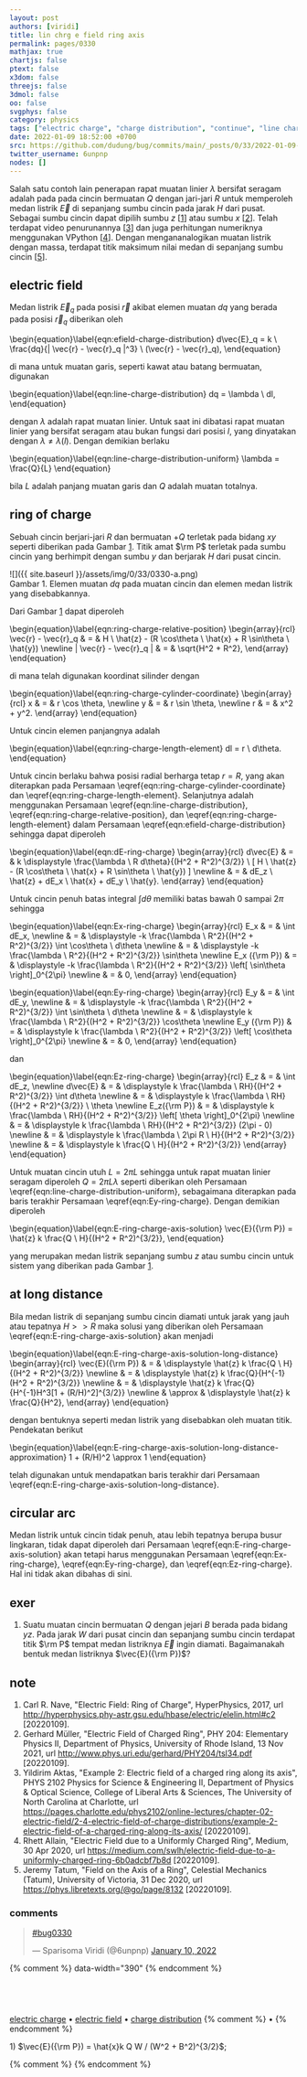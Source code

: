 ```yaml
---
layout: post
authors: [viridi]
title: lin chrg e field ring axis
permalink: pages/0330
mathjax: true
chartjs: false
ptext: false
x3dom: false
threejs: false
3dmol: false
oo: false
svgphys: false
category: physics
tags: ["electric charge", "charge distribution", "continue", "line charge", "electric field", "ring", "axis", "center"]
date: 2022-01-09 18:52:00 +0700
src: https://github.com/dudung/bug/commits/main/_posts/0/33/2022-01-09-lin-chrg-e-field-ring-axis.md
twitter_username: 6unpnp
nodes: []
---
```

Salah satu contoh lain penerapan rapat muatan linier $\lambda$ bersifat seragam adalah pada pada cincin bermuatan $Q$ dengan jari-jari $R$ untuk memperoleh medan listrik $\vec{E}$ di sepanjang sumbu cincin pada jarak $H$ dari pusat. Sebagai sumbu cincin dapat dipilih sumbu $z$ [[1](#r01)] atau sumbu $x$ [[2](#r02)]. Telah terdapat video penurunannya [[3](#r03)] dan juga perhitungan numeriknya menggunakan VPython [[4](#r04)]. Dengan mengananalogikan muatan listrik dengan massa, terdapat titik maksimum nilai medan di sepanjang sumbu cincin [[5](#r05)].


## electric field
Medan listrik $\vec{E}_q$ pada posisi $\vec{r}$ akibat elemen muatan $dq$ yang berada pada posisi $\vec{r}_q$ diberikan oleh

\begin{equation}\label{eqn:efield-charge-distribution}
d\vec{E}_q = k \ \frac{dq}{| \vec{r} - \vec{r}_q  |^3} \ (\vec{r} - \vec{r}_q),
\end{equation}

di mana untuk muatan garis, seperti kawat atau batang bermuatan, digunakan

\begin{equation}\label{eqn:line-charge-distribution}
dq = \lambda \ dl,
\end{equation}

dengan $\lambda$ adalah rapat muatan linier. Untuk saat ini dibatasi rapat muatan linier yang bersifat seragam atau bukan fungsi dari posisi $l$, yang dinyatakan dengan $\lambda \ne \lambda(l)$. Dengan demikian berlaku

\begin{equation}\label{eqn:line-charge-distribution-uniform}
\lambda = \frac{Q}{L}
\end{equation}

bila $L$ adalah panjang muatan garis dan $Q$ adalah muatan totalnya.


## ring of charge
Sebuah cincin berjari-jari $R$ dan bermuatan $+Q$ terletak pada bidang $xy$ seperti diberikan pada Gambar [1](#fig1). Titik amat $\rm P$ terletak pada sumbu cincin yang berhimpit dengan sumbu $y$ dan berjarak $H$ dari pusat cincin.


![]({{ site.baseurl }}/assets/img/0/33/0330-a.png) \
Gambar <a name='fig1'>1</a>. Elemen muatan $dq$ pada muatan cincin dan elemen medan listrik yang disebabkannya.

Dari Gambar [1](#fig1) dapat diperoleh

\begin{equation}\label{eqn:ring-charge-relative-position}
\begin{array}{rcl}
\vec{r} - \vec{r}_q & = & H \ \hat{z} - (R \cos\theta \ \hat{x} + R \sin\theta \ \hat{y}) \newline
| \vec{r} - \vec{r}_q | & = & \sqrt{H^2 + R^2},
\end{array}
\end{equation}

di mana telah digunakan koordinat silinder dengan

\begin{equation}\label{eqn:ring-charge-cylinder-coordinate}
\begin{array}{rcl}
x & = & r \cos \theta, \newline
y & = & r \sin \theta, \newline
r & = & x^2 + y^2.
\end{array}
\end{equation}

Untuk cincin elemen panjangnya adalah

\begin{equation}\label{eqn:ring-charge-length-element}
dl = r \ d\theta.
\end{equation}

Untuk cincin berlaku bahwa posisi radial berharga tetap $r = R$, yang akan diterapkan pada Persamaan \eqref{eqn:ring-charge-cylinder-coordinate} dan \eqref{eqn:ring-charge-length-element}. Selanjutnya adalah menggunakan Persamaan \eqref{eqn:line-charge-distribution}, \eqref{eqn:ring-charge-relative-position}, dan \eqref{eqn:ring-charge-length-element} dalam Persamaan \eqref{eqn:efield-charge-distribution} sehingga dapat diperoleh

\begin{equation}\label{eqn:dE-ring-charge}
\begin{array}{rcl}
d\vec{E} & = & k \displaystyle \frac{\lambda \ R d\theta}{(H^2 + R^2)^{3/2}} \ [ H \ \hat{z} - (R \cos\theta \ \hat{x} + R \sin\theta \ \hat{y}) ] \newline
& = & dE_z \ \hat{z} +  dE_x \ \hat{x} + dE_y \ \hat{y}.
\end{array}
\end{equation}

Untuk cincin penuh batas integral $\int d\theta$ memiliki batas bawah $0$ sampai $2\pi$ sehingga

\begin{equation}\label{eqn:Ex-ring-charge}
\begin{array}{rcl}
E_x & = & \int dE_x, \newline
& = & \displaystyle -k \frac{\lambda \ R^2}{(H^2 + R^2)^{3/2}} \int \cos\theta \ d\theta \newline
& = & \displaystyle -k \frac{\lambda \ R^2}{(H^2 + R^2)^{3/2}} \sin\theta \newline
E_x ({\rm P}) & = & \displaystyle -k \frac{\lambda \ R^2}{(H^2 + R^2)^{3/2}} \left[ \sin\theta \right]_0^{2\pi} \newline
& = & 0,
\end{array}
\end{equation}

\begin{equation}\label{eqn:Ey-ring-charge}
\begin{array}{rcl}
E_y & = & \int dE_y, \newline
& = & \displaystyle -k \frac{\lambda \ R^2}{(H^2 + R^2)^{3/2}} \int \sin\theta \ d\theta \newline
& = & \displaystyle k \frac{\lambda \ R^2}{(H^2 + R^2)^{3/2}} \cos\theta \newline
E_y ({\rm P}) & = & \displaystyle k \frac{\lambda \ R^2}{(H^2 + R^2)^{3/2}} \left[ \cos\theta \right]_0^{2\pi} \newline
& = & 0,
\end{array}
\end{equation}

dan

\begin{equation}\label{eqn:Ez-ring-charge}
\begin{array}{rcl}
E_z & = & \int dE_z, \newline
d\vec{E} & = & \displaystyle k \frac{\lambda \ RH}{(H^2 + R^2)^{3/2}} \int d\theta \newline
& = & \displaystyle k \frac{\lambda \ RH}{(H^2 + R^2)^{3/2}} \ \theta \newline
E_z({\rm P}) & = & \displaystyle k \frac{\lambda \ RH}{(H^2 + R^2)^{3/2}} \left[ \theta \right]_0^{2\pi} \newline
& = & \displaystyle k \frac{\lambda \ RH}{(H^2 + R^2)^{3/2}} (2\pi - 0) \newline
& = & \displaystyle k \frac{\lambda \ 2\pi R \ H}{(H^2 + R^2)^{3/2}} \newline
& = & \displaystyle k \frac{Q \ H}{(H^2 + R^2)^{3/2}}
\end{array}
\end{equation}

Untuk muatan cincin utuh $L = 2\pi L$ sehingga untuk rapat muatan linier seragam diperoleh $Q = 2\pi L \lambda$ seperti diberikan oleh Persamaan \eqref{eqn:line-charge-distribution-uniform}, sebagaimana diterapkan pada baris terakhir Persamaan \eqref{eqn:Ey-ring-charge}. Dengan demikian diperoleh

\begin{equation}\label{eqn:E-ring-charge-axis-solution}
\vec{E}({\rm P}) = \hat{z} k \frac{Q \ H}{(H^2 + R^2)^{3/2}},
\end{equation}

yang merupakan medan listrik sepanjang sumbu $z$ atau sumbu cincin untuk sistem yang diberikan pada Gambar [1](#fig1).


## at long distance
Bila medan listrik di sepanjang sumbu cincin diamati untuk jarak yang jauh atau tepatnya $H > > R$ maka solusi yang diberikan oleh Persamaan \eqref{eqn:E-ring-charge-axis-solution} akan menjadi

\begin{equation}\label{eqn:E-ring-charge-axis-solution-long-distance}
\begin{array}{rcl}
\vec{E}({\rm P}) & = & \displaystyle \hat{z} k \frac{Q \ H}{(H^2 + R^2)^{3/2}} \newline
& = & \displaystyle \hat{z} k \frac{Q}{H^{-1}(H^2 + R^2)^{3/2}} \newline
& = & \displaystyle \hat{z} k \frac{Q}{H^{-1}H^3[1 + (R/H)^2]^{3/2}} \newline
& \approx & \displaystyle \hat{z} k \frac{Q}{H^2},
\end{array}
\end{equation}

dengan bentuknya seperti medan listrik yang disebabkan oleh muatan titik. Pendekatan berikut

\begin{equation}\label{eqn:E-ring-charge-axis-solution-long-distance-approximation}
1 + (R/H)^2 \approx 1
\end{equation}

telah digunakan untuk mendapatkan baris terakhir dari Persamaan \eqref{eqn:E-ring-charge-axis-solution-long-distance}.


## circular arc
Medan listrik untuk cincin tidak penuh, atau lebih tepatnya berupa busur lingkaran, tidak dapat diperoleh dari Persamaan \eqref{eqn:E-ring-charge-axis-solution} akan tetapi harus menggunakan Persamaan \eqref{eqn:Ex-ring-charge}, \eqref{eqn:Ey-ring-charge}, dan \eqref{eqn:Ez-ring-charge}. Hal ini tidak akan dibahas di sini.


## exer
1. Suatu muatan cincin bermuatan $Q$ dengan jejari $B$ berada pada bidang $yz$. Pada jarak $W$ dari pusat cincin dan sepanjang sumbu cincin terdapat titik $\rm P$ tempat medan listriknya $\vec{E}$ ingin diamati. Bagaimanakah bentuk medan listriknya $\vec{E}({\rm P})$?


## note
1. <a name='r01'></a>Carl R. Nave, "Electric Field: Ring of Charge", HyperPhysics, 2017, url <http://hyperphysics.phy-astr.gsu.edu/hbase/electric/elelin.html#c2> [20220109].
2. <a name='r02'></a>Gerhard Müller, "Electric Field of Charged Ring", PHY 204: Elementary Physics II, Department of Physics, University of Rhode Island, 13 Nov 2021, url <http://www.phys.uri.edu/gerhard/PHY204/tsl34.pdf> [20220109].
3. <a name='r03'></a>Yildirim Aktas, "Example 2: Electric field of a charged ring along its axis", PHYS 2102 Physics for Science & Engineering II, Department of Physics & Optical Science, College of Liberal Arts & Sciences, The University of North Carolina at Charlotte, url <https://pages.charlotte.edu/phys2102/online-lectures/chapter-02-electric-field/2-4-electric-field-of-charge-distributions/example-2-electric-field-of-a-charged-ring-along-its-axis/> [20220109].
4. <a name='r04'></a>Rhett Allain, "Electric Field due to a Uniformly Charged Ring", Medium, 30 Apr 2020, url <https://medium.com/swlh/electric-field-due-to-a-uniformly-charged-ring-6b0adcbf7b8d> [20220109].
5. <a name='r05'></a>Jeremy Tatum, "Field on the Axis of a Ring", Celestial Mechanics (Tatum), University of Victoria, 31 Dec 2020, url <https://phys.libretexts.org/@go/page/8132> [20220109].

### comments
<blockquote class="twitter-tweet" data-width="390"><p lang="und" dir="ltr"><a href="https://twitter.com/hashtag/bug0330?src=hash&amp;ref_src=twsrc%5Etfw">#bug0330</a></p>&mdash; Sparisoma Viridi (@6unpnp) <a href="https://twitter.com/6unpnp/status/1480379097427501056?ref_src=twsrc%5Etfw">January 10, 2022</a></blockquote> <script async src="https://platform.twitter.com/widgets.js" charset="utf-8"></script>
{% comment %} data-width="390" {% endcomment %}


## &nbsp;
[electric charge](0280.html) &bull; [electric field](0282.html) &bull; [charge distribution](0283.html)
{% comment %} []() &bull; []() {% endcomment %}


<ans>
1) $\vec{E}({\rm P}) = \hat{x}k Q W / (W^2 + B^2)^{3/2}$; &nbsp;
</ans>


{% comment %}
{% endcomment %}
